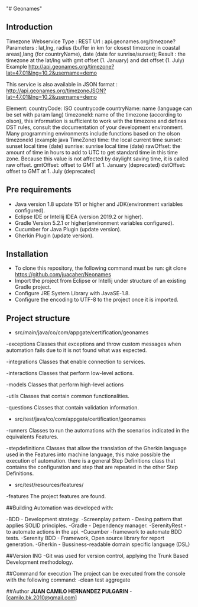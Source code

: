 "# Geonames" 
## Introduction

Timezone
Webservice Type : REST
Url : api.geonames.org/timezone?
Parameters : lat,lng, radius (buffer in km for closest timezone in coastal areas),lang (for countryName), date (date for sunrise/sunset);
Result : the timezone at the lat/lng with gmt offset (1. January) and dst offset (1. July)
Example http://api.geonames.org/timezone?lat=47.01&lng=10.2&username=demo

This service is also available in JSON format : http://api.geonames.org/timezoneJSON?lat=47.01&lng=10.2&username=demo


Element:
countryCode: ISO countrycode
countryName: name (language can be set with param lang)
timezoneId: name of the timezone (according to olson), this information is sufficient to work with the timezone and defines DST rules, consult the documentation of your development environment. Many programming environments include functions based on the olson timezoneId (example java TimeZone)
time: the local current time
sunset: sunset local time (date)
sunrise: sunrise local time (date)
rawOffset: the amount of time in hours to add to UTC to get standard time in this time zone. Because this value is not affected by daylight saving time, it is called raw offset.
gmtOffset: offset to GMT at 1. January (deprecated)
dstOffset: offset to GMT at 1. July (deprecated)

## Pre requirements
- Java version 1.8 update 151 or higher and JDK(environment variables configured).
- Eclipse IDE or Intellij IDEA (version 2019.2 or higher).
- Gradle Version 5.2.1 or higher(environment variables configured).
- Cucumber for Java Plugin (update version).
- Gherkin Plugin (update version).


## Installation

- To clone this repository, the following command must be run:
  git clone https://github.com/juacaher/Neonames
- Import the project from Eclipse or Intellij under structure of an existing Gradle project.
- Configure JRE System Library with JavaSE-1.8.
- Configure the encoding to UTF-8 to the project once it is imported.

## Project structure
- src/main/java/co/com/appgate/certification/geonames

-exceptions
Classes that exceptions and throw custom messages when automation fails due to it is not found what was expected.

-integrations
Classes that enable connection to services.

-interactions
Classes that perform low-level actions.

-models
Classes that perform high-level actions

-utils
Classes that contain common functionalities.

-questions
Classes that contain validation information.

- src/test/java/co/com/appgate/certification/geonames

-runners
Classes to run the automations with the scenarios indicated in the equivalents Features.

-stepdefinitions
Classes that allow the translation of the Gherkin language used in the Features into machine language, this
make possible the execution of automation. there is  a general Step Definitions class that contains the configuration and step that are repeated in the other Step Definitions.

- src/test/resources/features/

-features
The project features are found.

##Building
Automation was  developed with:

-BDD - Development strategy.
-Screenplay pattern - Desing pattern that applies  SOLID principles.
-Gradle - Dependency manager.
-SerenityRest - to automate actions in the api.
-Cucumber -framework to automate BDD tests.
-Serenity BDD - Framework, Open source library for report generation.
-Gherkin - Bussiness-readable domain specific language (DSL)

##Version ING
-Git was used for  version control, applying the Trunk Based Development methodology.


##Command for execution
The project can be executed from the console with the following command:
-clean test aggregate

##Author
**JUAN CAMILO HERNANDEZ PULGARIN** -[camilo.bk.2010@gmail.com]

 
